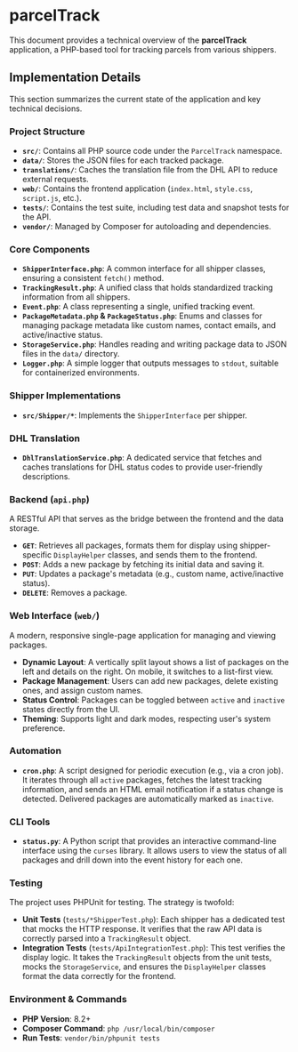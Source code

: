 # parcelTrack

This document provides a technical overview of the **parcelTrack** application, a PHP-based tool for tracking parcels from various shippers.

## Implementation Details

This section summarizes the current state of the application and key technical decisions.

### Project Structure

-   **`src/`**: Contains all PHP source code under the `ParcelTrack` namespace.
-   **`data/`**: Stores the JSON files for each tracked package.
-   **`translations/`**: Caches the translation file from the DHL API to reduce external requests.
-   **`web/`**: Contains the frontend application (`index.html`, `style.css`, `script.js`, etc.).
-   **`tests/`**: Contains the test suite, including test data and snapshot tests for the API.
-   **`vendor/`**: Managed by Composer for autoloading and dependencies.

### Core Components

-   **`ShipperInterface.php`**: A common interface for all shipper classes, ensuring a consistent `fetch()` method.
-   **`TrackingResult.php`**: A unified class that holds standardized tracking information from all shippers.
-   **`Event.php`**: A class representing a single, unified tracking event.
-   **`PackageMetadata.php` & `PackageStatus.php`**: Enums and classes for managing package metadata like custom names, contact emails, and active/inactive status.
-   **`StorageService.php`**: Handles reading and writing package data to JSON files in the `data/` directory.
-   **`Logger.php`**: A simple logger that outputs messages to `stdout`, suitable for containerized environments.

### Shipper Implementations

-   **`src/Shipper/*`**: Implements the `ShipperInterface` per shipper.

### DHL Translation

-   **`DhlTranslationService.php`**: A dedicated service that fetches and caches translations for DHL status codes to provide user-friendly descriptions.

### Backend (`api.php`)

A RESTful API that serves as the bridge between the frontend and the data storage.

-   **`GET`**: Retrieves all packages, formats them for display using shipper-specific `DisplayHelper` classes, and sends them to the frontend.
-   **`POST`**: Adds a new package by fetching its initial data and saving it.
-   **`PUT`**: Updates a package's metadata (e.g., custom name, active/inactive status).
-   **`DELETE`**: Removes a package.

### Web Interface (`web/`)

A modern, responsive single-page application for managing and viewing packages.

-   **Dynamic Layout**: A vertically split layout shows a list of packages on the left and details on the right. On mobile, it switches to a list-first view.
-   **Package Management**: Users can add new packages, delete existing ones, and assign custom names.
-   **Status Control**: Packages can be toggled between `active` and `inactive` states directly from the UI.
-   **Theming**: Supports light and dark modes, respecting user's system preference.

### Automation

-   **`cron.php`**: A script designed for periodic execution (e.g., via a cron job). It iterates through all `active` packages, fetches the latest tracking information, and sends an HTML email notification if a status change is detected. Delivered packages are automatically marked as `inactive`.

### CLI Tools

-   **`status.py`**: A Python script that provides an interactive command-line interface using the `curses` library. It allows users to view the status of all packages and drill down into the event history for each one.

### Testing

The project uses PHPUnit for testing. The strategy is twofold:
-   **Unit Tests** (`tests/*ShipperTest.php`): Each shipper has a dedicated test that mocks the HTTP response. It verifies that the raw API data is correctly parsed into a `TrackingResult` object.
-   **Integration Tests** (`tests/ApiIntegrationTest.php`): This test verifies the display logic. It takes the `TrackingResult` objects from the unit tests, mocks the `StorageService`, and ensures the `DisplayHelper` classes format the data correctly for the frontend.

### Environment & Commands

-   **PHP Version**: 8.2+
-   **Composer Command**: `php /usr/local/bin/composer`
-   **Run Tests**: `vendor/bin/phpunit tests`

